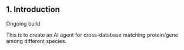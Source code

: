 ## 1. Introduction
Ongoing build

This is to create an AI agent for cross-database matching protein/gene among different species.